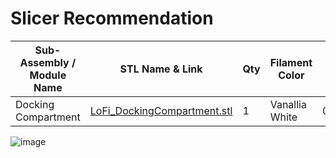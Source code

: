 # Slicer Recommendation 

|  **Sub-Assembly / Module Name** | **STL Name & Link** | **Qty** | **Filament Color** | **Slicer Comments** | **Approx Print Time [h:mm]** | **Approx Filament Used [g]** | **Approx Filament Used [m]** |
| ---- | --- | --- | --- | --- | --- | --- | --- |
| Docking Compartment | [LoFi_DockingCompartment.stl](https://github.com/ISS-Mimic/Mimic/blob/main/3D_Printing/DC_1_Pirs/LoFi_DockingCompartment.stl) | 1 | Vanallia White | 0.12mm;10%;supports | 1:31 | 8.4 | 2.8 |

![image](https://user-images.githubusercontent.com/58833710/197424198-e555e85c-1c46-41e9-a62b-9801a7c2b5d7.png)
